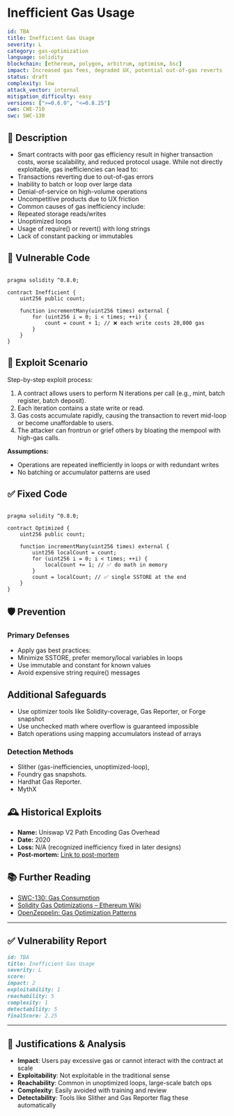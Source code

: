 # Inefficient Gas Usage

```YAML
id: TBA
title: Inefficient Gas Usage 
severity: L
category: gas-optimization
language: solidity
blockchain: [ethereum, polygon, arbitrum, optimism, bsc]
impact: Increased gas fees, degraded UX, potential out-of-gas reverts
status: draft
complexity: low
attack_vector: internal
mitigation_difficulty: easy
versions: [">=0.6.0", "<=0.8.25"]
cwe: CWE-710
swc: SWC-130
```

## 📝 Description

- Smart contracts with poor gas efficiency result in higher transaction costs, worse scalability, and reduced protocol usage. While not directly exploitable, gas inefficiencies can lead to:
- Transactions reverting due to out-of-gas errors
- Inability to batch or loop over large data
- Denial-of-service on high-volume operations
- Uncompetitive products due to UX friction
- Common causes of gas inefficiency include:
- Repeated storage reads/writes
- Unoptimized loops
- Usage of require() or revert() with long strings
- Lack of constant packing or immutables

## 🚨 Vulnerable Code

```solidity

pragma solidity ^0.8.0;

contract Inefficient {
    uint256 public count;

    function incrementMany(uint256 times) external {
        for (uint256 i = 0; i < times; ++i) {
            count = count + 1; // ❌ each write costs 20,000 gas
        }
    }
}
```

## 🧪 Exploit Scenario

Step-by-step exploit process:

1. A contract allows users to perform N iterations per call (e.g., mint, batch register, batch deposit).
2. Each iteration contains a state write or read.
3. Gas costs accumulate rapidly, causing the transaction to revert mid-loop or become unaffordable to users.
4. The attacker can frontrun or grief others by bloating the mempool with high-gas calls.

**Assumptions:**

- Operations are repeated inefficiently in loops or with redundant writes
- No batching or accumulator patterns are used

## ✅ Fixed Code

```solidity

pragma solidity ^0.8.0;

contract Optimized {
    uint256 public count;

    function incrementMany(uint256 times) external {
        uint256 localCount = count;
        for (uint256 i = 0; i < times; ++i) {
            localCount += 1; // ✅ do math in memory
        }
        count = localCount; // ✅ single SSTORE at the end
    }
}
```

## 🛡️ Prevention

### Primary Defenses

- Apply gas best practices:
- Minimize SSTORE, prefer memory/local variables in loops
- Use immutable and constant for known values
- Avoid expensive string require() messages

## Additional Safeguards

- Use optimizer tools like Solidity-coverage, Gas Reporter, or Forge snapshot
- Use unchecked math where overflow is guaranteed impossible
- Batch operations using mapping accumulators instead of arrays

### Detection Methods

- Slither (gas-inefficiencies, unoptimized-loop),
- Foundry gas snapshots.
- Hardhat Gas Reporter.
- MythX

## 🕰️ Historical Exploits

- **Name:** Uniswap V2 Path Encoding Gas Overhead 
- **Date:** 2020 
- **Loss:** N/A (recognized inefficiency fixed in later designs)
- **Post-mortem:** [Link to post-mortem](https://uniswap.org/whitepaper-v3.pdf)

## 📚 Further Reading

- [SWC-130: Gas Consumption](https://swcregistry.io/docs/SWC-130/) 
- [Solidity Gas Optimizations – Ethereum Wiki](https://ethereum.org/en/developers/docs/gas/#gas-optimization) 
- [OpenZeppelin: Gas Optimization Patterns](https://docs.openzeppelin.com/contracts/4.x/api/utils#GasOptimizations)

--- 

## ✅ Vulnerability Report

```markdown
id: TBA
title: Inefficient Gas Usage 
severity: L
score:
impact: 2    
exploitability: 1 
reachability: 5   
complexity: 1    
detectability: 5  
finalScore: 2.25
```

---

## 📄 Justifications & Analysis

- **Impact**: Users pay excessive gas or cannot interact with the contract at scale
- **Exploitability**: Not exploitable in the traditional sense
- **Reachability**: Common in unoptimized loops, large-scale batch ops
- **Complexity**: Easily avoided with training and review
- **Detectability**: Tools like Slither and Gas Reporter flag these automatically
